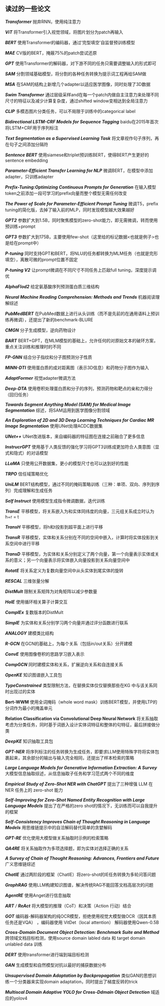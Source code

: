 ## 读过的一些论文

***Transformer*** 抛弃RNN，使用纯注意力

***ViT*** 将Transformer引入视觉领域，将图片划分为patch再输入

***BERT*** 使用Transformer的编码器，通过’完型填空’自监督预训练模型

***MAE*** CV版的BERT，掩蔽75%的patch尝试还原

***GPT*** 使用Transformer的解码器，对下游不同的任务只需要调整输入的形式即可

***SAM*** 分割领域基础模型，将分割的各种任务转换为提示词工程再给SAM做

***MSA*** 在SAM的结构上新增几个adapter以适应医学图像，同时处理了3D数据

***Swim Transformer*** 通过层级采样and在每一个patch内做自主注意力来处理不同尺寸的特征以及减少计算复杂度，通过shifted window变相达到全局注意力

***CLIP*** 多模态图片分类任务，可以不局限于训练中的categorical label

***Bidirectional LSTM-CRF Models for Sequence Tagging*** baidu在2015年首次将LSTM+CRF用于序列标注

***Text Segmentation as a Supervised Learning Task*** 将文章视作句子序列，再在句子之间添加分隔符

***Sentence BERT*** 使用siamese和triplet预训练BERT，使得BERT产生更好的sentence embedding

***Parameter-Efficient Transfer Learning for NLP*** 微调BERT，在模型中添加adapter，只训练adapter

***Prefix-Tuning:Optimizing Continuous Prompts for Generation*** 在输入模型token之前添加一段可学习的prefix向量而整个模型无需任何改变

***The Power of Scale for Parameter-Efficient Prompt Tuning*** 微调T5，prefix tuning的简化版，去掉了输入前的MLP，同时发现模型越大效果越好

***GPT2*** 参数扩大到1.5B，同时聚焦模型的zero-shot能力，即无需微调，转而使用预训练+prompt

***GPT3*** 参数扩大到175B，主要使用few-shot（这里给的标记数据<也就是例子>也是给在prompt中）

***P-tuning*** 同时支持GPT和BERT，将NLU的任务都转换为MLM任务（也就是完形填空），离散可微的prompt位置不固定

***P-tuning V2*** 让prompt微调在不同尺寸不同任务上匹敌full tuning，深度提示调优

***AlphaFlod2*** 给定氨基酸序列预测蛋白质三维结构

***Neural Machine Reading Comprehension: Methods and Trends*** 机器阅读理解综述

***PubMedBERT*** 在PubMed数据上进行从头训练（而不是先前的在通用语料上预训练再微调），还提出了新的benchmark-BLURE

***CMGN*** 分子生成模型，逆向药物设计

***BART*** BERT+GPT，在MLM模型的基础上，允许任何的对原始文本的破环方案，重点关注训练和推理时的不同

***FP-GNN*** 结合分子指纹和分子图预测分子性质

***MINN-DTI*** 使用蛋白质的成对距离图（表示3D信息）和药物分子图作为输入

***AdaptFormer*** 视觉adapter微调方法

***Deep-DTA*** 使用卷积处理蛋白质和分子的序列，预测药物和靶点的亲和力得分（回归任务）

***Towards Segment Anything Model (SAM) for Medical Image Segmentation*** 综述，将SAM运用到医学图像分割领域

***An Exploration of 2D and 3D Deep Learning Techniques for Cardiac MR Image Segmentation*** 使用UNet处理ACDC数据集

***UNet++*** UNet改进版本，来自编码器的特征图在连接之前融合了更多信息

***InstrucrGPT*** 使用基于人类反馈的强化学习将GPT3训练成更加符合人类意图（显式和隐式）的对话模型

***LLaMA*** 只使用公开数据集，更小的模型尺寸也可以达到好的性能

***TRPO*** 信任域策略优化

***UniLM*** BERT结构模型，通过不同的掩码策略训练（三种：单项、双向、序列到序列）完成理解和生成任务

***Self Instruct*** 使用模型生成指令微调数据，迭代训练

***TransE*** 平移模型，将关系嵌入为和实体同纬度的向量，三元组关系成立时认为 h+r = t

***TransH*** 平移模型，将h和t投影到超平面上进行平移

***TransR*** 平移模型，实体和关系分别在不同的空间中嵌入，计算时将实体投影到关系空间中进行平移

***TransD*** 平移模型，为实体和关系分别定义了两个向量，第一个向量表示实体或关系的意义；另一个向量表示将实体嵌入向量投影到关系向量空间中

***RotatE*** 将关系定义为复数向量空间中从头实体到尾实体的旋转

***RESCAL*** 三维张量分解

***DistMult*** 限制关系矩阵为对角矩阵以减少参数量

***HolE*** 使用循环相关算子计算交互

***ComplEx*** 复数版本的DistMult

***SimplE*** 为实体和关系分别学习两个向量并通过评分函数进行联系

***ANALOGY*** 建模类比结构

***R-GCN*** 在GCN的基础上，为每个关系（包括in/out关系）分开建模

***ConvE*** 使用图像卷积的思路学习嵌入表示

***CompGCN*** 同时建模实体和关系，扩展逆向关系和自连接关系

***OpenKE*** 知识图谱嵌入工具包

***TypeConstrained*** 类型限制方法，在替换实体仅仅替换那些在KG 中与该关系同时出现过的实体

**Bert-WWM** 使用全词掩码（whole word mask）训练BERT模型，并使用LTP的分词作为最小的掩盖单元

**Relation Classification via Convolutional Deep Neural Network** 将关系抽取考虑为分类任务，同时基于词嵌入设计实体词特征和整体的句特征，最后拼接做分类

***DeepKE*** 知识抽取工具包

***GPT-NER*** 将序列标注的任务转换为生成任务，即要求LLM使用特殊字符将实体包裹起来，其余部分的输出与输入完全相同，还提出了样本检索的策略

***Large Language Models for Generative Information Extraction: A Survey*** 大模型信息抽取综述，从信息抽取子任务和学习范式两个不同的维度

***Empirical Study of Zero-Shot NER with ChatGPT*** 提出了三种增强 LLM 在 NER 任务上的 zero-shot 能力

***Self-Improving for Zero-Shot Named Entity Recognition with Large Language Models*** 提出了在严格的zero shot的情况下，无训练而可以自我提升的框架

***Self-Consistency Improves Chain of Thought Reasoning in Language Models*** 用思维链提示中的自洽解码替代简单的贪婪解码

***GPT-RE*** 优化使用大模型做关系抽取时示例的检索策略

***QA4RE*** 将关系抽取作为多项选择题，即为实体对选择正确的关系

***A Survey of Chain of Thought Reasoning: Advances, Frontiers and Future*** 广义思维链综述

***ChatIE*** 通过两阶段的框架（ChatIE）将zero-shot的IE任务转换为多轮问答问题

***GraphRAG*** 使用LLM构建知识图谱，解决传统RAG不能回答文档高层次的问题

***AgentRE*** 使用Anget进行信息抽取

***ART** / **ReAct*** 将大模型的推理（CoT）和决策（Action 行动）结合

***GOT*** 编码器-解码器架构的纯OCR模型，拒绝使用视觉大模型做OCR（因其本质任务还是VQA） ，编码器使用 VitDet（local attention） 解码器使用Qwen-0.5B

***Cross-Domain Document Object Detection: Benchmark Suite and Method*** 跨领域文档目标检测，使用source domain labled data 和 target domain unlabled data 训练

***DERT***  使用transformer进行端到端目标检测

***GAN*** 生成模型和自然模型对抗以最好的捕获数据分布

***Unsupervised Domain Adaptation by Backpropagation*** 类似GAN的思想训练一个分类器来实现domain adaptation，同时提出了梯度反转的trick

***Multiscal Domain Adaptive YOLO for Cross-Ddmain Object Detection*** 域适应的yolov4
